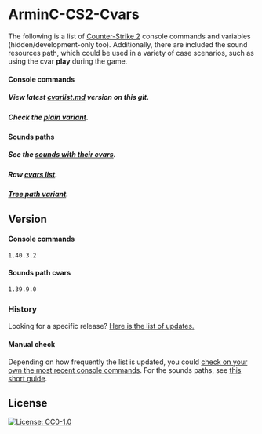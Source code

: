 # ArminC-CS2-Cvars

The following is a list of [Counter-Strike 2](https://steamdb.info/app/730/patchnotes/) console commands and variables (hidden/development-only too).
Additionally, there are included the sound resources path, which could be used in a variety of case scenarios, such as using the cvar **play** during the game.

#### Console commands
##### View latest [cvarlist.md](https://github.com/ArmynC/ArminC-CS2-Cvars/blob/main/cvars/cvarlist.md) version on this git.
##### Check the [plain variant](https://github.com/ArmynC/ArminC-CS2-Cvars/blob/main/cvars/cvarlist.md?plain=1).

#### Sounds paths
##### See the [sounds with their cvars](https://github.com/ArmynC/ArminC-CS2-Cvars/blob/main/sounds/sounds_cvar.txt).
##### Raw [cvars list](https://raw.githubusercontent.com/ArmynC/ArminC-CS2-Cvars/main/sounds/sounds_cvar.txt).
##### [Tree path variant](https://github.com/ArmynC/ArminC-CS2-Cvars/blob/main/sounds/sounds_tree.txt).

## Version

#### Console commands

```
1.40.3.2
```

#### Sounds path cvars

```
1.39.9.0
```

### History

Looking for a specific release? [Here is the list of updates.](https://github.com/ArmynC/ArminC-CS2-Cvars/commits)

#### Manual check

Depending on how frequently the list is updated, you could [check on your own the most recent console commands](https://github.com/saul/cvar-unhide-s2).
For the sounds paths, see [this short guide](https://github.com/ArmynC/ArminC-CS2-Cvars/blob/main/sounds/README.md).

## License
[![License: CC0-1.0](https://img.shields.io/badge/License-CC0%201.0-lightgrey.svg)](https://tldrlegal.com/license/creative-commons-cc0-1.0-universal)